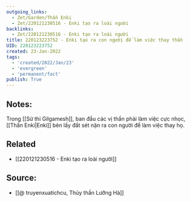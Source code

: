 ```yaml
---
outgoing_links:
  - Zet/Garden/Thần Enki
  - Zet/220121230516 - Enki tạo ra loài người
backlinks:
  - Zet/220121230516 - Enki tạo ra loài người
title: 220123223752 - Enki tạo ra con người để làm việc thay thần
UID: 220123223752
created: 23-Jan-2022
tags:
  - 'created/2022/Jan/23'
  - 'evergreen'
  - 'permanent/fact'
publish: True
---
```

## Notes:
Trong [[Sử thi Gilgamesh]], ban đầu các vị thần phải làm việc cực nhọc, [[Thần Enki|Enki]] bèn lấy đất sét nặn ra con người để làm việc thay họ.

## Related
- [[220121230516 - Enki tạo ra loài người]]
## Source:
- [[@ truyenxuatichcu, Thủy thần Lưỡng Hà]]


